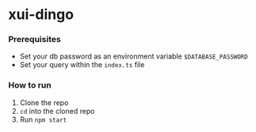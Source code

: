 # xui-dingo

### Prerequisites
- Set your db password as an environment variable `$DATABASE_PASSWORD`
- Set your query within the `index.ts` file

### How to run
1. Clone the repo
2. `cd` into the cloned repo
3. Run `npm start`
